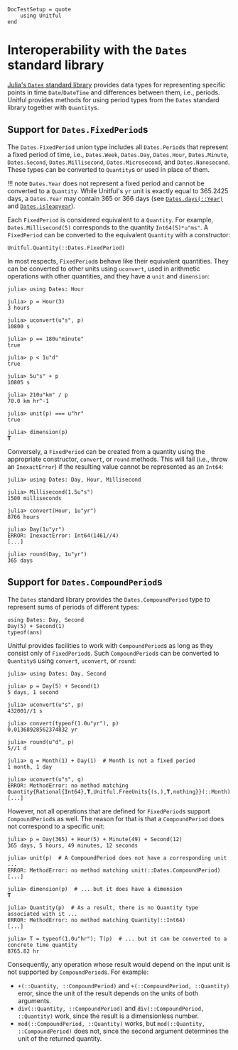 ```@meta
DocTestSetup = quote
    using Unitful
end
```
# Interoperability with the `Dates` standard library

[Julia's `Dates` standard library](https://docs.julialang.org/en/v1/stdlib/Dates/) provides data types for representing specific points in time `Date`/`DateTime` and differences between them, i.e., periods. Unitful provides methods for using period types from the `Dates` standard library together with `Quantity`s.

## Support for `Dates.FixedPeriod`s

The `Dates.FixedPeriod` union type includes all `Dates.Period`s that represent a fixed period of time, i.e., `Dates.Week`, `Dates.Day`, `Dates.Hour`, `Dates.Minute`, `Dates.Second`, `Dates.Millisecond`, `Dates.Microsecond`, and `Dates.Nanosecond`. These types can be converted to `Quantity`s or used in place of them.

!!! note
    `Dates.Year` does not represent a fixed period and cannot be converted to a `Quantity`. While Unitful's `yr` unit is exactly equal to 365.2425 days, a `Dates.Year` may contain 365 or 366 days (see [`Dates.days(::Year)`](@ref) and [`Dates.isleapyear`](@ref)).

Each `FixedPeriod` is considered equivalent to a `Quantity`. For example, `Dates.Millisecond(5)` corresponds to the quantity `Int64(5)*u"ms"`. A `FixedPeriod` can be converted to the equivalent `Quantity` with a constructor:

```@docs
Unitful.Quantity(::Dates.FixedPeriod)
```

In most respects, `FixedPeriod`s behave like their equivalent quantities. They can be converted to other units using `uconvert`, used in arithmetic operations with other quantities, and they have a `unit` and `dimension`:

```jldoctest
julia> using Dates: Hour

julia> p = Hour(3)
3 hours

julia> uconvert(u"s", p)
10800 s

julia> p == 180u"minute"
true

julia> p < 1u"d"
true

julia> 5u"s" + p
10805 s

julia> 210u"km" / p
70.0 km hr^-1

julia> unit(p) === u"hr"
true

julia> dimension(p)
𝐓
```

Conversely, a `FixedPeriod` can be created from a quantity using the appropriate constructor, `convert`, or `round` methods. This will fail (i.e., throw an `InexactError`) if the resulting value cannot be represented as an `Int64`:

```jldoctest
julia> using Dates: Day, Hour, Millisecond

julia> Millisecond(1.5u"s")
1500 milliseconds

julia> convert(Hour, 1u"yr")
8766 hours

julia> Day(1u"yr")
ERROR: InexactError: Int64(1461//4)
[...]

julia> round(Day, 1u"yr")
365 days
```

## Support for `Dates.CompoundPeriod`s

The `Dates` standard library provides the `Dates.CompoundPeriod` type to represent sums of periods of different types:

```@repl
using Dates: Day, Second
Day(5) + Second(1)
typeof(ans)
```

Unitful provides facilities to work with `CompoundPeriod`s as long as they consist only of `FixedPeriod`s. Such `CompoundPeriod`s can be converted to `Quantity`s using `convert`, `uconvert`, or `round`:

```@jldoctest
julia> using Dates: Day, Second

julia> p = Day(5) + Second(1)
5 days, 1 second

julia> uconvert(u"s", p)
432001//1 s

julia> convert(typeof(1.0u"yr"), p)
0.01368928562374832 yr

julia> round(u"d", p)
5//1 d

julia> q = Month(1) + Day(1)  # Month is not a fixed period
1 month, 1 day

julia> uconvert(u"s", q)
ERROR: MethodError: no method matching Quantity{Rational{Int64},𝐓,Unitful.FreeUnits{(s,),𝐓,nothing}}(::Month)
[...]
```

However, not all operations that are defined for `FixedPeriod`s support `CompoundPeriod`s as well.
The reason for that is that a `CompoundPeriod` does not correspond to a specific unit:

```@jldoctest
julia> p = Day(365) + Hour(5) + Minute(49) + Second(12)
365 days, 5 hours, 49 minutes, 12 seconds

julia> unit(p)  # A CompoundPeriod does not have a corresponding unit ...
ERROR: MethodError: no method matching unit(::Dates.CompoundPeriod)
[...]

julia> dimension(p)  # ... but it does have a dimension
𝐓

julia> Quantity(p)  # As a result, there is no Quantity type associated with it ...
ERROR: MethodError: no method matching Quantity(::Int64)
[...]

julia> T = typeof(1.0u"hr"); T(p)  # ... but it can be converted to a concrete time quantity
8765.82 hr
```

Consequently, any operation whose result would depend on the input unit is not supported by `CompoundPeriod`s. For example:

* `+(::Quantity, ::CompoundPeriod)` and `+(::CompoundPeriod, ::Quantity)` error, since the unit of the result depends on the units of both arguments.
* `div(::Quantity, ::CompoundPeriod)` and `div(::CompoundPeriod, ::Quantity)` work, since the result is a dimensionless number.
* `mod(::CompoundPeriod, ::Quantity)` works, but `mod(::Quantity, ::CompoundPeriod)` does not, since the second argument determines the unit of the returned quantity.
